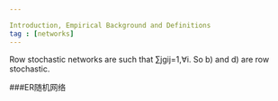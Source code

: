 ```yaml
---

Introduction, Empirical Background and Definitions
tag : [networks]
---
```





Row stochastic networks are such that ∑jgij=1,∀i. So b) and d) are row stochastic.



###ER随机网络
